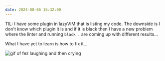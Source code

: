 ```yaml
---
date: 2024-08-06 16:32:00
---
```


TIL: I have some plugin in lazyVIM that is listing my code. The downside is I don't know which plugin it is and if it is black then I have a new problem where the linter and running `black .` are coming up with different results...

What I have yet to learn is how to fix it...

![gif of fez laughing and then crying](https://media1.tenor.com/m/hf4KfJYylTQAAAAC/70s-show-crying.gif)
